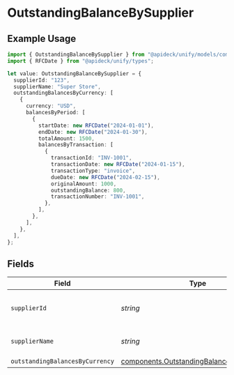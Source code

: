 # OutstandingBalanceBySupplier

## Example Usage

```typescript
import { OutstandingBalanceBySupplier } from "@apideck/unify/models/components";
import { RFCDate } from "@apideck/unify/types";

let value: OutstandingBalanceBySupplier = {
  supplierId: "123",
  supplierName: "Super Store",
  outstandingBalancesByCurrency: [
    {
      currency: "USD",
      balancesByPeriod: [
        {
          startDate: new RFCDate("2024-01-01"),
          endDate: new RFCDate("2024-01-30"),
          totalAmount: 1500,
          balancesByTransaction: [
            {
              transactionId: "INV-1001",
              transactionDate: new RFCDate("2024-01-15"),
              transactionType: "invoice",
              dueDate: new RFCDate("2024-02-15"),
              originalAmount: 1000,
              outstandingBalance: 800,
              transactionNumber: "INV-1001",
            },
          ],
        },
      ],
    },
  ],
};
```

## Fields

| Field                                                                                                | Type                                                                                                 | Required                                                                                             | Description                                                                                          | Example                                                                                              |
| ---------------------------------------------------------------------------------------------------- | ---------------------------------------------------------------------------------------------------- | ---------------------------------------------------------------------------------------------------- | ---------------------------------------------------------------------------------------------------- | ---------------------------------------------------------------------------------------------------- |
| `supplierId`                                                                                         | *string*                                                                                             | :heavy_minus_sign:                                                                                   | Unique identifier for the supplier.                                                                  | 123                                                                                                  |
| `supplierName`                                                                                       | *string*                                                                                             | :heavy_minus_sign:                                                                                   | Full name of the supplier.                                                                           | Super Store                                                                                          |
| `outstandingBalancesByCurrency`                                                                      | [components.OutstandingBalanceByCurrency](../../models/components/outstandingbalancebycurrency.md)[] | :heavy_minus_sign:                                                                                   | N/A                                                                                                  |                                                                                                      |